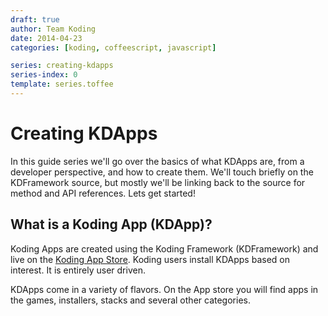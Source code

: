 ```yaml
---
draft: true
author: Team Koding
date: 2014-04-23
categories: [koding, coffeescript, javascript]

series: creating-kdapps
series-index: 0
template: series.toffee
---
```


# Creating KDApps

In this guide series we'll go over the basics of what KDApps are, from a 
developer perspective, and how to create them. We'll touch briefly on the 
KDFramework source, but mostly we'll be linking back to the source for method 
and API references. Lets get started!

## What is a Koding App (KDApp)?

Koding Apps are created using the Koding Framework (KDFramework) and live
on the [Koding App Store](https://koding.com/Apps). Koding users 
install KDApps based on interest. It is entirely user driven.

KDApps come in a variety of flavors. On the App store you will find apps
in the games, installers, stacks and several other categories.
